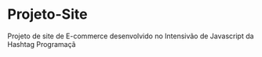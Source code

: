 # Projeto-Site
Projeto de site de E-commerce desenvolvido no Intensivão de Javascript da Hashtag Programaçã